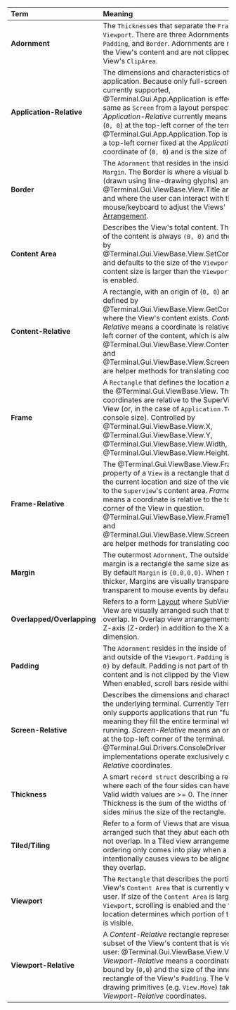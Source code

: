 | Term | Meaning |
|:-----|:--------|
| **Adornment** | The `Thickness`es that separate the `Frame` from the `Viewport`. There are three Adornments: `Margin`, `Padding`, and `Border`. Adornments are not part of the View's content and are not clipped by the View's `ClipArea`. |
| **Application-Relative** | The dimensions and characteristics of the application. Because only full-screen apps are currently supported, @Terminal.Gui.App.Application is effectively the same as `Screen` from a layout perspective. *Application-Relative* currently means an origin (`0, 0`) at the top-left corner of the terminal. @Terminal.Gui.App.Application.Top is a `View` with a top-left corner fixed at the *Application.Relative* coordinate of (`0, 0`) and is the size of `Screen`. |
| **Border** | The `Adornment` that resides in the inside of the `Margin`. The Border is where a visual border (drawn using line-drawing glyphs) and the @Terminal.Gui.ViewBase.View.Title are drawn, and where the user can interact with the mouse/keyboard to adjust the Views' [Arrangement](~/docs/arrangement.md). |
| **Content Area** | Describes the View's total content. The location of the content is always `(0, 0)` and the size is set by @Terminal.Gui.ViewBase.View.SetContentSize* and defaults to the size of the `Viewport`. If the content size is larger than the `Viewport`, scrolling is enabled. |
| **Content-Relative** | A rectangle, with an origin of (`0, 0`) and size, defined by @Terminal.Gui.ViewBase.View.GetContentSize*, where the View's content exists. *Content-Relative* means a coordinate is relative to the top-left corner of the content, which is always (`0,0`). @Terminal.Gui.ViewBase.View.ContentToScreen* and @Terminal.Gui.ViewBase.View.ScreenToContent* are helper methods for translating coordinates. |
| **Frame** | A `Rectangle` that defines the location and size of the @Terminal.Gui.ViewBase.View. The coordinates are relative to the SuperView of the View (or, in the case of `Application.Top`, the console size). Controlled by @Terminal.Gui.ViewBase.View.X, @Terminal.Gui.ViewBase.View.Y, @Terminal.Gui.ViewBase.View.Width, and @Terminal.Gui.ViewBase.View.Height. |
| **Frame-Relative** | The @Terminal.Gui.ViewBase.View.Frame property of a `View` is a rectangle that describes the current location and size of the view relative to the `Superview`'s content area. *Frame-Relative* means a coordinate is relative to the top-left corner of the View in question. @Terminal.Gui.ViewBase.View.FrameToScreen* and @Terminal.Gui.ViewBase.View.ScreenToFrame* are helper methods for translating coordinates. |
| **Margin** | The outermost `Adornment`. The outside of the margin is a rectangle the same size as the `Frame`. By default `Margin` is `{0,0,0,0}`. When made thicker, Margins are visually transparent and transparent to mouse events by default. |
| **Overlapped/Overlapping** | Refers to a form [Layout](~/docs/layout.md) where SubViews of a View are visually arranged such that their Frames overlap. In Overlap view arrangements there is a Z-axis (Z-order) in addition to the X and Y dimension. |
| **Padding** | The `Adornment` resides in the inside of the `Border` and outside of the `Viewport`. `Padding` is `{0, 0, 0, 0}` by default. Padding is not part of the View's content and is not clipped by the View's `Clip`. When enabled, scroll bars reside within `Padding`. |
| **Screen-Relative** | Describes the dimensions and characteristics of the underlying terminal. Currently Terminal.Gui only supports applications that run "full-screen", meaning they fill the entire terminal when running. *Screen-Relative* means an origin (`0, 0`) at the top-left corner of the terminal. @Terminal.Gui.Drivers.ConsoleDriver implementations operate exclusively on *Screen-Relative* coordinates. |
| **Thickness** | A smart `record struct` describing a rectangle where each of the four sides can have a width. Valid width values are >= 0. The inner area of a Thickness is the sum of the widths of the four sides minus the size of the rectangle. |
| **Tiled/Tiling** | Refer to a form of Views that are visually arranged such that they abut each other and do not overlap. In a Tiled view arrangement, Z-ordering only comes into play when a developer intentionally causes views to be aligned such that they overlap. |
| **Viewport** | The `Rectangle` that describes the portion of the View's `Content Area` that is currently visible to the user. If size of the `Content Area` is larger than the `Viewport`, scrolling is enabled and the `Viewport` location determines which portion of the content is visible. |
| **Viewport-Relative** | A *Content-Relative* rectangle representing the subset of the View's content that is visible to the user: @Terminal.Gui.ViewBase.View.Viewport. *Viewport-Relative* means a coordinate that is bound by (`0,0`) and the size of the inner-rectangle of the View's `Padding`. The View drawing primitives (e.g. `View.Move`) take *Viewport-Relative* coordinates. |